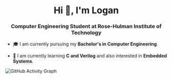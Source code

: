 
<h1 align="center">Hi 👋, I'm Logan</h1>
<h3 align="center">Computer Engineering Student at Rose-Hulman Institute of Technology</h3>


* 🎓 I am currently pursuing my **Bachelor's in Computer Engineering**.

* 🌱 I am currently learning **C and Verilog** and also interested in **Embedded Systems**.


![GitHub Activity Graph](https://activity-graph.herokuapp.com/graph?username=manthelt&theme=dracula&hide_border=true)





<!-- ### Hi I'm Logan 👋
I'm a Computer Engineering Student at Rose-Hulman Institute of Technology. 

## Stats

<p align="center">
<img width="40%" src="https://github-readme-stats.vercel.app/api/top-langs?username=manthelt&show_icons=true&theme=dracula&title_color=ff8000&text_color=ffffff&bg_color=6a6a6a&locale=en&layout=compact&hide_border=true" alt="#your-username" /> 
<img width="48%" src="https://github-readme-stats.vercel.app/api?username=manthelt&show_icons=true&theme=dracula&title_color=ff8000&text_color=ffffff&bg_color=6a6a6a&locale=en&hide_border=true" alt="#your-username" />
<img width="48%" src="https://github-readme-streak-stats.herokuapp.com/?user=manthelt&theme=highcontrast&hide_border=true" alt="#your-username" />
</p>

<!--
**manthelt/manthelt** is a ✨ _special_ ✨ repository because its `README.md` (this file) appears on your GitHub profile.

Here are some ideas to get you started:

- 🔭 I’m currently working on ...
- 🌱 I’m currently learning ...
- 👯 I’m looking to collaborate on ...
- 🤔 I’m looking for help with ...
- 💬 Ask me about ...
- 📫 How to reach me: ...
- 😄 Pronouns: ...
- ⚡ Fun fact: ...
-->
